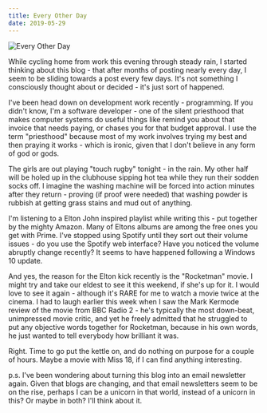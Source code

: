 ```yaml
---
title: Every Other Day
date: 2019-05-29
---
```


![Every Other Day](https://source.unsplash.com/vP3pnOoCiYE/1600x900)

While cycling home from work this evening through steady rain, I started thinking about this blog - that after months of posting nearly every day, I seem to be sliding towards a post every few days. It's not something I consciously thought about or decided - it's just sort of happened.

I've been head down on development work recently - programming. If you didn't know, I'm a software developer - one of the silent priesthood that makes computer systems do useful things like remind you about that invoice that needs paying, or chases you for that budget approval. I use the term "priesthood" because most of my work involves trying my best and then praying it works - which is ironic, given that I don't believe in any form of god or gods.

The girls are out playing "touch rugby" tonight - in the rain. My other half will be holed up in the clubhouse sipping hot tea while they run their sodden socks off. I imagine the washing machine will be forced into action minutes after they return - proving (if proof were needed) that washing powder is rubbish at getting grass stains and mud out of anything.

I'm listening to a Elton John inspired playlist while writing this - put together by the mighty Amazon. Many of Eltons albums are among the free ones you get with Prime. I've stopped using Spotify until they sort out their volume issues - do you use the Spotify web interface? Have you noticed the volume abruptly change recently? It seems to have happened following a Windows 10 update.

And yes, the reason for the Elton kick recently is the "Rocketman" movie. I might try and take our eldest to see it this weekend, if she's up for it. I would love to see it again - although it's RARE for me to watch a movie twice at the cinema. I had to laugh earlier this week when I saw the Mark Kermode review of the movie from BBC Radio 2 - he's typically the most down-beat, unimpressed movie critic, and yet he freely admitted that he struggled to put any objective words together for Rocketman, because in his own words, he just wanted to tell everybody how brilliant it was.

Right. Time to go put the kettle on, and do nothing on purpose for a couple of hours. Maybe a movie with Miss 18, if I can find anything interesting.

p.s. I've been wondering about turning this blog into an email newsletter again. Given that blogs are changing, and that email newsletters seem to be on the rise, perhaps I can be a unicorn in that world, instead of a unicorn in this? Or maybe in both? I'll think about it.